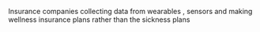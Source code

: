 Insurance companies collecting data from wearables , sensors and making 
wellness insurance plans rather than the sickness plans 